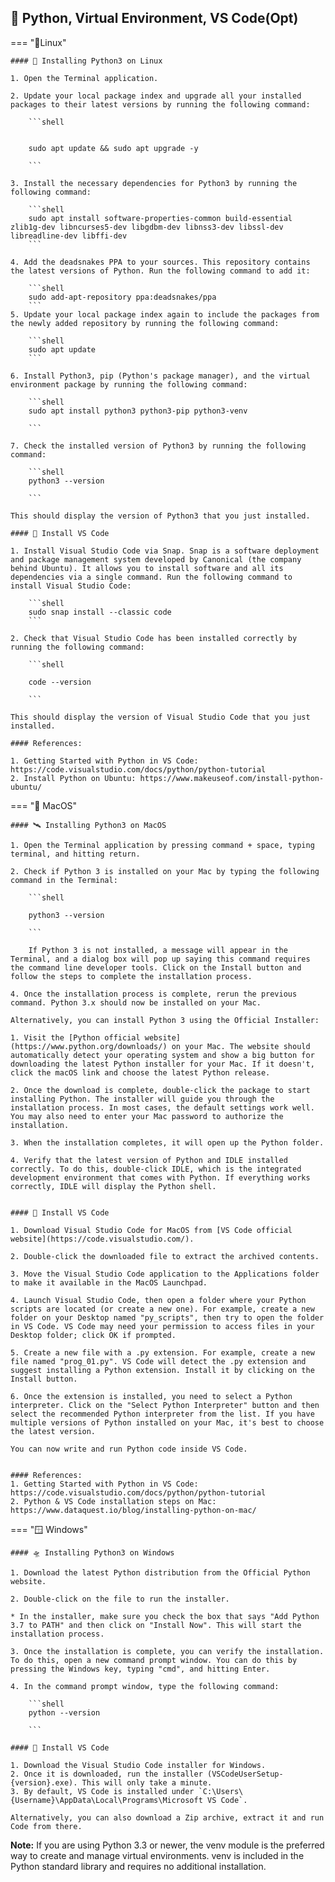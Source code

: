 
## 🔑 Python, Virtual Environment, VS Code(Opt)

=== "🐧Linux"

    #### 🚀 Installing Python3 on Linux
    
    1. Open the Terminal application.

    2. Update your local package index and upgrade all your installed packages to their latest versions by running the following command:

        ```shell


        sudo apt update && sudo apt upgrade -y

        ```
    
    3. Install the necessary dependencies for Python3 by running the following command:

        ```shell
        sudo apt install software-properties-common build-essential zlib1g-dev libncurses5-dev libgdbm-dev libnss3-dev libssl-dev libreadline-dev libffi-dev
        ```

    4. Add the deadsnakes PPA to your sources. This repository contains the latest versions of Python. Run the following command to add it:

        ```shell
        sudo add-apt-repository ppa:deadsnakes/ppa
        ```
    5. Update your local package index again to include the packages from the newly added repository by running the following command:

        ```shell
        sudo apt update
        ```

    6. Install Python3, pip (Python's package manager), and the virtual environment package by running the following command:
    
        ```shell
        sudo apt install python3 python3-pip python3-venv

        ```

    7. Check the installed version of Python3 by running the following command:
    
        ```shell
        python3 --version

        ```

    This should display the version of Python3 that you just installed.

    #### 🎨 Install VS Code

    1. Install Visual Studio Code via Snap. Snap is a software deployment and package management system developed by Canonical (the company behind Ubuntu). It allows you to install software and all its dependencies via a single command. Run the following command to install Visual Studio Code:

        ```shell
        sudo snap install --classic code
        ``` 

    2. Check that Visual Studio Code has been installed correctly by running the following command:

        ```shell

        code --version

        ```

    This should display the version of Visual Studio Code that you just installed.

    #### References: 

    1. Getting Started with Python in VS Code: https://code.visualstudio.com/docs/python/python-tutorial 
    2. Install Python on Ubuntu: https://www.makeuseof.com/install-python-ubuntu/

=== "🍎 MacOS"

    #### 🛰️ Installing Python3 on MacOS

    1. Open the Terminal application by pressing command + space, typing terminal, and hitting return.

    2. Check if Python 3 is installed on your Mac by typing the following command in the Terminal:

        ```shell
        
        python3 --version

        ```

        If Python 3 is not installed, a message will appear in the Terminal, and a dialog box will pop up saying this command requires the command line developer tools. Click on the Install button and follow the steps to complete the installation process.

    4. Once the installation process is complete, rerun the previous command. Python 3.x should now be installed on your Mac.

    Alternatively, you can install Python 3 using the Official Installer:

    1. Visit the [Python official website](https://www.python.org/downloads/) on your Mac. The website should automatically detect your operating system and show a big button for downloading the latest Python installer for your Mac. If it doesn't, click the macOS link and choose the latest Python release.

    2. Once the download is complete, double-click the package to start installing Python. The installer will guide you through the installation process. In most cases, the default settings work well. You may also need to enter your Mac password to authorize the installation.

    3. When the installation completes, it will open up the Python folder.

    4. Verify that the latest version of Python and IDLE installed correctly. To do this, double-click IDLE, which is the integrated development environment that comes with Python. If everything works correctly, IDLE will display the Python shell.


    #### 🎨 Install VS Code

    1. Download Visual Studio Code for MacOS from [VS Code official website](https://code.visualstudio.com/).

    2. Double-click the downloaded file to extract the archived contents.

    3. Move the Visual Studio Code application to the Applications folder to make it available in the MacOS Launchpad.

    4. Launch Visual Studio Code, then open a folder where your Python scripts are located (or create a new one). For example, create a new folder on your Desktop named "py_scripts", then try to open the folder in VS Code. VS Code may need your permission to access files in your Desktop folder; click OK if prompted.

    5. Create a new file with a .py extension. For example, create a new file named "prog_01.py". VS Code will detect the .py extension and suggest installing a Python extension. Install it by clicking on the Install button.

    6. Once the extension is installed, you need to select a Python interpreter. Click on the "Select Python Interpreter" button and then select the recommended Python interpreter from the list. If you have multiple versions of Python installed on your Mac, it's best to choose the latest version.

    You can now write and run Python code inside VS Code.


    #### References: 
    1. Getting Started with Python in VS Code: https://code.visualstudio.com/docs/python/python-tutorial 
    2. Python & VS Code installation steps on Mac: https://www.dataquest.io/blog/installing-python-on-mac/
    

=== "🪟 Windows"

    #### 🛸 Installing Python3 on Windows
    
    1. Download the latest Python distribution from the Official Python website. 

    2. Double-click on the file to run the installer.
        
    * In the installer, make sure you check the box that says "Add Python 3.7 to PATH" and then click on "Install Now". This will start the installation process.

    3. Once the installation is complete, you can verify the installation. To do this, open a new command prompt window. You can do this by pressing the Windows key, typing "cmd", and hitting Enter.

    4. In the command prompt window, type the following command:

        ```shell
        python --version

        ```

    #### 🎨 Install VS Code

    1. Download the Visual Studio Code installer for Windows.
    2. Once it is downloaded, run the installer (VSCodeUserSetup-{version}.exe). This will only take a minute.
    3. By default, VS Code is installed under `C:\Users\{Username}\AppData\Local\Programs\Microsoft VS Code`.

    Alternatively, you can also download a Zip archive, extract it and run Code from there.



**Note:** If you are using Python 3.3 or newer, the venv module is the preferred way to create and manage virtual environments. venv is included in the Python standard library and requires no additional installation.

